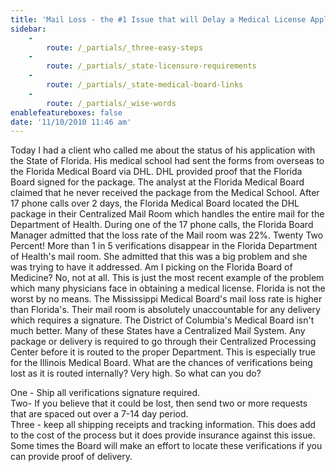 ```yaml
---
title: 'Mail Loss - the #1 Issue that will Delay a Medical License Application'
sidebar:
    -
        route: /_partials/_three-easy-steps
    -
        route: /_partials/_state-licensure-requirements
    -
        route: /_partials/_state-medical-board-links
    -
        route: /_partials/_wise-words
enablefeatureboxes: false
date: '11/10/2010 11:46 am'
---
```


<p>Today I had a client who called me about the status of his application with the State of Florida. His medical school had sent the forms from overseas to the Florida Medical Board via DHL. DHL provided proof that the Florida Board signed for the package. The analyst at the Florida Medical Board claimed that he never received the package from the Medical School. After 17 phone calls over 2 days, the Florida Medical Board located the DHL package in their Centralized Mail Room which handles the entire mail for the Department of Health. During one of the 17 phone calls, the Florida Board Manager admitted that the loss rate of the Mail room was 22%. Twenty Two Percent! More than 1 in 5 verifications disappear in the Florida Department of Health's mail room. She admitted that this was a big problem and she was trying to have it addressed. Am I picking on the Florida Board of Medicine? No, not at all. This is just the most recent example of the problem which many physicians face in obtaining a medical license. Florida is not the worst by no means. The Mississippi Medical Board's mail loss rate is higher than Florida's. Their mail room is absolutely unaccountable for any delivery which requires a signature. The District of Columbia's Medical Board isn't much better. Many of these States have a Centralized Mail System. Any package or delivery is required to go through their Centralized Processing Center before it is routed to the proper Department. This is especially true for the Illinois Medical Board. What are the chances of verifications being lost as it is routed internally? Very high. So what can you do?&nbsp;</p>
<p>One - Ship all verifications signature required.&nbsp;<br />Two- If you believe that it could be lost, then send two or more requests that are spaced out over a 7-14 day period.&nbsp;<br />Three - keep all shipping receipts and tracking information. This does add to the cost of the process but it does provide insurance against this issue. Some times the Board will make an effort to locate these verifications if you can provide proof of delivery.</p>